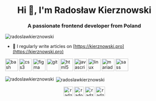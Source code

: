 <!-- ### Hi there 👋 -->

<!--
**radoslawkierznowski/radoslawkierznowski** is a ✨ _special_ ✨ repository because its `README.md` (this file) appears on your GitHub profile.

Here are some ideas to get you started:

- 🔭 I’m currently working on ...
- 🌱 I’m currently learning ...
- 👯 I’m looking to collaborate on ...
- 🤔 I’m looking for help with ...
- 💬 Ask me about ...
- 📫 How to reach me: ...
- 😄 Pronouns: ...
- ⚡ Fun fact: ...
-->
<h1 align="center">Hi 👋, I'm Radosław Kierznowski</h1>
<h3 align="center">A passionate frontend developer from Poland</h3>

<p align="left"> <img src="https://komarev.com/ghpvc/?username=radoslawkierznowski" alt="radoslawkierznowski" /> </p>

- 📝 I regularly write articles on [https://kierznowski.pro](https://kierznowski.pro)

<p align="left"><img src="https://www.vectorlogo.zone/logos/gnu_bash/gnu_bash-icon.svg" alt="bash" width="40" height="40"/> <img src="https://devicons.github.io/devicon/devicon.git/icons/css3/css3-original-wordmark.svg" alt="css3" width="40" height="40"/> <img src="https://www.vectorlogo.zone/logos/figma/figma-icon.svg" alt="figma" width="40" height="40"/> <img src="https://www.vectorlogo.zone/logos/git-scm/git-scm-icon.svg" alt="git" width="40" height="40"/> <img src="https://devicons.github.io/devicon/devicon.git/icons/html5/html5-original-wordmark.svg" alt="html5" width="40" height="40"/> <img src="https://devicons.github.io/devicon/devicon.git/icons/javascript/javascript-original.svg" alt="javascript" width="40" height="40"/> <img src="https://devicons.github.io/devicon/devicon.git/icons/linux/linux-original.svg" alt="linux" width="40" height="40"/> <img src="https://www.vectorlogo.zone/logos/mariadb/mariadb-icon.svg" alt="mariadb" width="40" height="40"/> <img src="https://devicons.github.io/devicon/devicon.git/icons/sass/sass-original.svg" alt="sass" width="40" height="40"/></p>

<p><img align="left" src="https://github-readme-stats.vercel.app/api/top-langs/?username=radoslawkierznowski&layout=compact&hide=html" alt="radoslawkierznowski" /></p>

<p>&nbsp;<img align="center" src="https://github-readme-stats.vercel.app/api?username=radoslawkierznowski&show_icons=true" alt="radoslawkierznowski" /></p>

<p align="center">
<a href="https://twitter.com/radzio1993" target="blank"><img align="center" src="https://cdn.jsdelivr.net/npm/simple-icons@3.0.1/icons/twitter.svg" alt="radzio1993" height="30" width="30" /></a>
<a href="https://linkedin.com/in/radoslawkierznowski" target="blank"><img align="center" src="https://cdn.jsdelivr.net/npm/simple-icons@3.0.1/icons/linkedin.svg" alt="radoslawkierznowski" height="30" width="30" /></a>
<a href="https://fb.com/radzio1993" target="blank"><img align="center" src="https://cdn.jsdelivr.net/npm/simple-icons@3.0.1/icons/facebook.svg" alt="radzio1993" height="30" width="30" /></a>
<a href="https://instagram.com/radzio1993" target="blank"><img align="center" src="https://cdn.jsdelivr.net/npm/simple-icons@3.0.1/icons/instagram.svg" alt="radzio1993" height="30" width="30" /></a>
</p>
